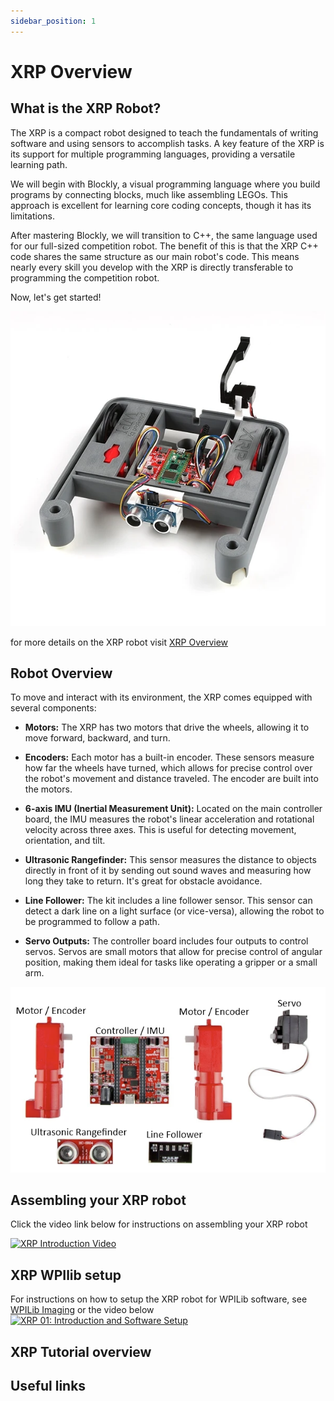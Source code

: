 ```yaml
---
sidebar_position: 1
---
```

# XRP Overview

## What is the XRP Robot?
The XRP is a compact robot designed to teach the fundamentals of writing software and using sensors to accomplish tasks. A key feature of the XRP is its support for multiple programming languages, providing a versatile learning path.

We will begin with Blockly, a visual programming language where you build programs by connecting blocks, much like assembling LEGOs. This approach is excellent for learning core coding concepts, though it has its limitations.

After mastering Blockly, we will transition to C++, the same language used for our full-sized competition robot. The benefit of this is that the XRP C++ code shares the same structure as our main robot's code. This means nearly every skill you develop with the XRP is directly transferable to programming the competition robot.

Now, let's get started!

![XRP beta robot](XRP_Robot-02.webp)

for more details on the XRP robot visit [XRP Overview](https://xrpusersguide.readthedocs.io/en/latest/course/introduction.html)

## Robot Overview

To move and interact with its environment, the XRP comes equipped with several components:

*   **Motors:** The XRP has two motors that drive the wheels, allowing it to move forward, backward, and turn.
    
*   **Encoders:** Each motor has a built-in encoder. These sensors measure how far the wheels have turned, which allows for precise control over the robot's movement and distance traveled. The encoder are built into the motors.
   
*   **6-axis IMU (Inertial Measurement Unit):** Located on the main controller board, the IMU measures the robot's linear acceleration and rotational velocity across three axes. This is useful for detecting movement, orientation, and tilt.

*   **Ultrasonic Rangefinder:** This sensor measures the distance to objects directly in front of it by sending out sound waves and measuring how long they take to return. It's great for obstacle avoidance.

*   **Line Follower:** The kit includes a line follower sensor. This sensor can detect a dark line on a light surface (or vice-versa), allowing the robot to be programmed to follow a path.

*   **Servo Outputs:** The controller board includes four outputs to control servos. Servos are small motors that allow for precise control of angular position, making them ideal for tasks like operating a gripper or a small arm.

![XRP Sensor Overview](XRP_Sensor_Overview.png)

## Assembling your XRP robot
Click the video link below for instructions on assembling your XRP robot

[![XRP Introduction Video](https://img.youtube.com/vi/JQyKhzlMSms/hqdefault.jpg)](https://www.youtube.com/watch?v=JQyKhzlMSms&list=PLV6srU7KoAx4enIaCHo3Aiddv8gy4Sghd&index=1)

## XRP WPIlib setup
For instructions on how to setup the XRP robot for WPILib software, see [WPILib Imaging](https://docs.wpilib.org/en/stable/docs/xrp-robot/hardware-and-imaging.html) or the video below
[![XRP 01: Introduction and Software Setup](https://img.youtube.com/vi/Nlk52QdoasE/hqdefault.jpg)](https://www.youtube.com/watch?v=Nlk52QdoasE&list=PLV6srU7KoAx4enIaCHo3Aiddv8gy4Sghd&index=5)

## XRP Tutorial overview

## Useful links

